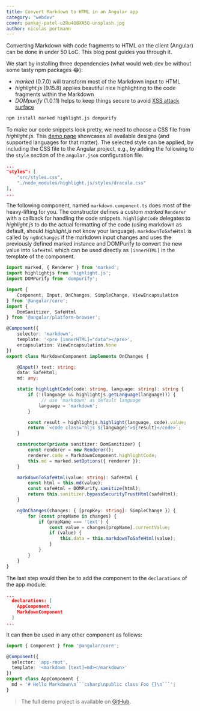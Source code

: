 ```yaml
---
title: Convert Markdown to HTML in an Angular app
category: "webdev"
cover: pankaj-patel-u2Ru4QBXA5Q-unsplash.jpg
author: nicolas portmann
---
```


Converting Markdown with code fragments to HTML on the client (Angular) can be done in under 50 LoC. This blog post guides you through it.

We start by installing three dependencies (what would web dev be without some tasty npm packages 😂):

* *marked* (0.7.0) will transform most of the Markdown input to HTML
* *highlight.js* (9.15.8) applies beautiful nice highlighting to the code fragments within the Markdown
* *DOMpurify* (1.0.11) helps to keep things secure to avoid [XSS attack surface](https://angular.io/guide/security#xss)

```bash
npm install marked highlight.js dompurify
```

To make our code snippets look pretty, we need to choose a CSS file from *highlight.js*. This [demo page](https://highlightjs.org/static/demo/) showcases all available designs (and supported languages for that matter).
The selected style can be applied, by including the CSS file to the Angular project, e.g., by adding the following to the `style` section of the `angular.json` configuration file.

```json
...
"styles": [
    "src/styles.css",
    "./node_modules/highlight.js/styles/dracula.css"
],
...
```

The following component, named `markdown.component.ts` does most of the heavy-lifting for you. The constructor defines a custom *marked* `Renderer` with a callback for handling the code snippets. `highlightCode` delegates to *highlight.js* to do the actual formatting of the code (using markdown as default, should *highlight.js* not know your language). `markdownToSafeHtml` is called by `ngOnChanges` if the markdown input changes and uses the previously defined marked instance and DOMPurify to convert the new value into `SafeHtml` which can be used directly as `[innerHTML]` in the template of the component.

```typescript
import marked, { Renderer } from 'marked';
import highlightjs from 'highlight.js';
import DOMPurify from 'dompurify';

import {
    Component, Input, OnChanges, SimpleChange, ViewEncapsulation
} from '@angular/core';
import {
    DomSanitizer, SafeHtml
} from '@angular/platform-browser';

@Component({
    selector: 'markdown',
    template: '<pre [innerHTML]="data"></pre>',
    encapsulation: ViewEncapsulation.None
})
export class MarkdownComponent implements OnChanges {

    @Input() text: string;
    data: SafeHtml;
    md: any;

    static highlightCode(code: string, language: string): string {
        if (!(language && highlightjs.getLanguage(language))) {
             // use 'markdown' as default language
            language = 'markdown';
        }

        const result = highlightjs.highlight(language, code).value;
        return `<code class="hljs ${language}">${result}</code>`;
    }

    constructor(private sanitizer: DomSanitizer) {
        const renderer = new Renderer();
        renderer.code = MarkdownComponent.highlightCode;
        this.md = marked.setOptions({ renderer });
    }

    markdownToSafeHtml(value: string): SafeHtml {
        const html = this.md(value);
        const safeHtml = DOMPurify.sanitize(html);
        return this.sanitizer.bypassSecurityTrustHtml(safeHtml);
    }

    ngOnChanges(changes: { [propKey: string]: SimpleChange }) {
        for (const propName in changes) {
            if (propName === 'text') {
                const value = changes[propName].currentValue;
                if (value) {
                    this.data = this.markdownToSafeHtml(value);
                }
            }
        }
    }
}
```

The last step would then be to add the component to the `declarations` of the app module:

```json
...
  declarations: [
    AppComponent,
    MarkdownComponent
  ]
...
```

It can then be used in any other component as follows:

```typescript
import { Component } from '@angular/core';

@Component({
  selector: 'app-root',
  template: '<markdown [text]=md></markdown>'
})
export class AppComponent {
  md = '# Hello Markdown\n```csharp\npublic class Foo {}\n```';
}
```

> The full demo project is available on [GitHub](https://github.com/tkp1n/md2html).
